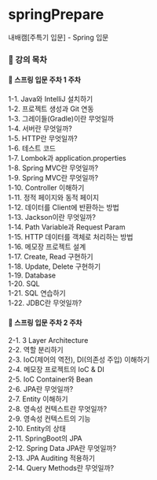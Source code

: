 # springPrepare
내배캠[주특기 입문] - Spring 입문

### 📑 강의 목차  
#### 🌱 스프링 입문 주차 1 주차  
1-1. Java와 IntelliJ 설치하기  
1-2. 프로젝트 생성과 Git 연동  
1-3. 그레이들(Gradle)이란 무엇일까  
1-4. 서버란 무엇일까?  
1-5. HTTP란 무엇일까?  
1-6. 테스트 코드  
1-7. Lombok과 application.properties  
1-8. Spring MVC란 무엇일까?  
1-9. Spring MVC란 무엇일까?  
1-10. Controller 이해하기  
1-11. 정적 페이지와 동적 페이지  
1-12. 데이터를 Client에 반환하는 방법  
1-13. Jackson이란 무엇일까?  
1-14. Path Variable과 Request Param  
1-15. HTTP 데이터를 객체로 처리하는 방법  
1-16. 메모장 프로젝트 설계  
1-17. Create, Read 구현하기  
1-18. Update, Delete 구현하기  
1-19. Database  
1-20. SQL  
1-21. SQL 연습하기  
1-22. JDBC란 무엇일까?  
#### 🌱 스프링 입문 주차 2 주차  
2-1. 3 Layer Architecture  
2-2. 역할 분리하기  
2-3. IoC(제어의 역전), DI(의존성 주입) 이해하기  
2-4. 메모장 프로젝트의 IoC & DI  
2-5. IoC Container와 Bean  
2-6. JPA란 무엇일까?  
2-7. Entity 이해하기  
2-8. 영속성 컨텍스트란 무엇일까?  
2-9. 영속성 컨텍스트의 기능  
2-10. Entity의 상태  
2-11. SpringBoot의 JPA  
2-12. Spring Data JPA란 무엇일까?  
2-13. JPA Auditing 적용하기  
2-14. Query Methods란 무엇일까?